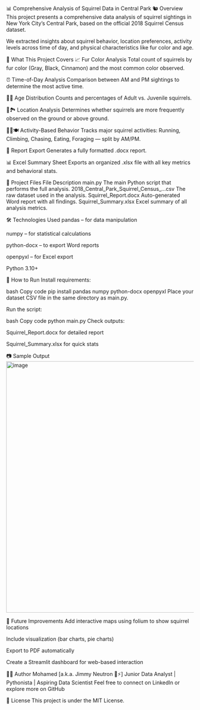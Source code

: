 📊 Comprehensive Analysis of Squirrel Data in Central Park
🐿️ Overview
This project presents a comprehensive data analysis of squirrel sightings in New York City’s Central Park, based on the official 2018 Squirrel Census dataset.

We extracted insights about squirrel behavior, location preferences, activity levels across time of day, and physical characteristics like fur color and age.

🧠 What This Project Covers
📈 Fur Color Analysis
Total count of squirrels by fur color (Gray, Black, Cinnamon) and the most common color observed.

⏰ Time-of-Day Analysis
Comparison between AM and PM sightings to determine the most active time.

🧓🧒 Age Distribution
Counts and percentages of Adult vs. Juvenile squirrels.

🌲🏞️ Location Analysis
Determines whether squirrels are more frequently observed on the ground or above ground.

🏃‍♂️🍽️ Activity-Based Behavior
Tracks major squirrel activities: Running, Climbing, Chasing, Eating, Foraging — split by AM/PM.

📄 Report Export
Generates a fully formatted .docx report.

📊 Excel Summary Sheet
Exports an organized .xlsx file with all key metrics and behavioral stats.

📁 Project Files
File	Description
main.py	The main Python script that performs the full analysis.
2018_Central_Park_Squirrel_Census_...csv	The raw dataset used in the analysis.
Squirrel_Report.docx	Auto-generated Word report with all findings.
Squirrel_Summary.xlsx	Excel summary of all analysis metrics.

🛠️ Technologies Used
pandas – for data manipulation

numpy – for statistical calculations

python-docx – to export Word reports

openpyxl – for Excel export

Python 3.10+

📌 How to Run
Install requirements:

bash
Copy code
pip install pandas numpy python-docx openpyxl
Place your dataset CSV file in the same directory as main.py.

Run the script:

bash
Copy code
python main.py
Check outputs:

Squirrel_Report.docx for detailed report

Squirrel_Summary.xlsx for quick stats

📷 Sample Output
<img width="618" height="674" alt="image" src="https://github.com/user-attachments/assets/6242b905-4817-49e1-9adc-c381ec7911c0" />

🚀 Future Improvements
Add interactive maps using folium to show squirrel locations

Include visualization (bar charts, pie charts)

Export to PDF automatically

Create a Streamlit dashboard for web-based interaction

🧑‍💻 Author
Mohamed [a.k.a. Jimmy Neutron 🔬⚡]
Junior Data Analyst | Pythonista | Aspiring Data Scientist
Feel free to connect on LinkedIn or explore more on GitHub

📝 License
This project is under the MIT License.

